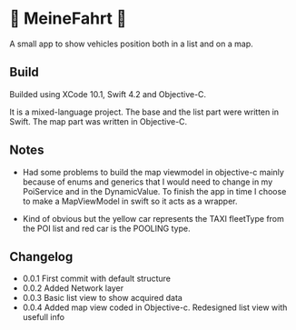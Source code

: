 :taxi: MeineFahrt :red_car:
==========

A small app to show vehicles position both in a list and on a map.

Build
-----

Builded using XCode 10.1, Swift 4.2 and Objective-C.

It is a mixed-language project. The base and the list part were written in Swift.
The map part was written in Objective-C.

Notes
-----

- Had some problems to build the map viewmodel in objective-c mainly because of enums and generics that I would need to change in my PoiService and
  in the DynamicValue. To finish the app in time I choose to make a MapViewModel in swift so it acts as a wrapper.

- Kind of obvious but the yellow car represents the TAXI fleetType from the POI list and red car is the POOLING type.


Changelog
---------

- 0.0.1 First commit with default structure
- 0.0.2 Added Network layer
- 0.0.3 Basic list view to show acquired data
- 0.0.4 Added map view coded in Objective-c. Redesigned list view with usefull info
